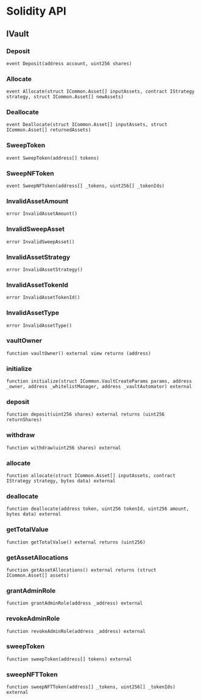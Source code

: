 # Solidity API

## IVault

### Deposit

```solidity
event Deposit(address account, uint256 shares)
```

### Allocate

```solidity
event Allocate(struct ICommon.Asset[] inputAssets, contract IStrategy strategy, struct ICommon.Asset[] newAssets)
```

### Deallocate

```solidity
event Deallocate(struct ICommon.Asset[] inputAssets, struct ICommon.Asset[] returnedAssets)
```

### SweepToken

```solidity
event SweepToken(address[] tokens)
```

### SweepNFToken

```solidity
event SweepNFToken(address[] _tokens, uint256[] _tokenIds)
```

### InvalidAssetAmount

```solidity
error InvalidAssetAmount()
```

### InvalidSweepAsset

```solidity
error InvalidSweepAsset()
```

### InvalidAssetStrategy

```solidity
error InvalidAssetStrategy()
```

### InvalidAssetTokenId

```solidity
error InvalidAssetTokenId()
```

### InvalidAssetType

```solidity
error InvalidAssetType()
```

### vaultOwner

```solidity
function vaultOwner() external view returns (address)
```

### initialize

```solidity
function initialize(struct ICommon.VaultCreateParams params, address _owner, address _whitelistManager, address _vaultAutomator) external
```

### deposit

```solidity
function deposit(uint256 shares) external returns (uint256 returnShares)
```

### withdraw

```solidity
function withdraw(uint256 shares) external
```

### allocate

```solidity
function allocate(struct ICommon.Asset[] inputAssets, contract IStrategy strategy, bytes data) external
```

### deallocate

```solidity
function deallocate(address token, uint256 tokenId, uint256 amount, bytes data) external
```

### getTotalValue

```solidity
function getTotalValue() external returns (uint256)
```

### getAssetAllocations

```solidity
function getAssetAllocations() external returns (struct ICommon.Asset[] assets)
```

### grantAdminRole

```solidity
function grantAdminRole(address _address) external
```

### revokeAdminRole

```solidity
function revokeAdminRole(address _address) external
```

### sweepToken

```solidity
function sweepToken(address[] tokens) external
```

### sweepNFTToken

```solidity
function sweepNFTToken(address[] _tokens, uint256[] _tokenIds) external
```

